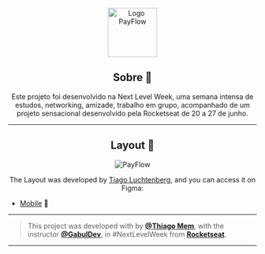 <p align="center">
      <img src="https://user-images.githubusercontent.com/59374587/122830149-4f3dc700-d2be-11eb-9fe2-316561d10772.png" width="100" alt="Logo PayFlow"/>
</p>

<h2 align="center">Sobre 📖</h2>

<p align="center">
    Este projeto foi desenvolvido na Next Level Week, uma semana intensa de estudos, networking, amizade, trabalho em grupo, acompanhado de um projeto sensacional desenvolvido pela Rocketseat de 20 a 27 de junho.<br>
</p>

---

<h2 align="center">Layout 🎨</h2>

   <p align="center">
      <img alt="PayFlow" title="PayFlow" src="https://user-images.githubusercontent.com/59374587/122856653-86779c80-d2ed-11eb-8927-8c5433dc37d3.png" />
   </p>

   <p align="center">
      The Layout was developed by <a href="https://instagram.com/tiagoluchtenberg">Tiago Luchtenberg</a>, and you can access it on Figma:
   
   - <a href="https://www.figma.com/file/kLK7FYnWKMoN68sQXcSniu/PayFlow">Mobile</a> 📱
   </p>

   ---

   >This project was developed with by **[@Thiago Mem](https://www.linkedin.com/in/thiago-a-mem-311720130/)**, with the instructor **[@GabulDev](https://www.linkedin.com/in/gabuldev/)**, in #NextLevelWeek from **[Rocketseat](https://rocketseat.com.br/)**.<br>

---
